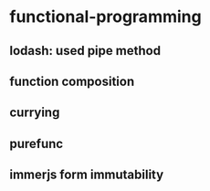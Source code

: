 # functional-programming

## lodash: used pipe method
## function composition 
## currying
## purefunc
## immerjs form immutability
